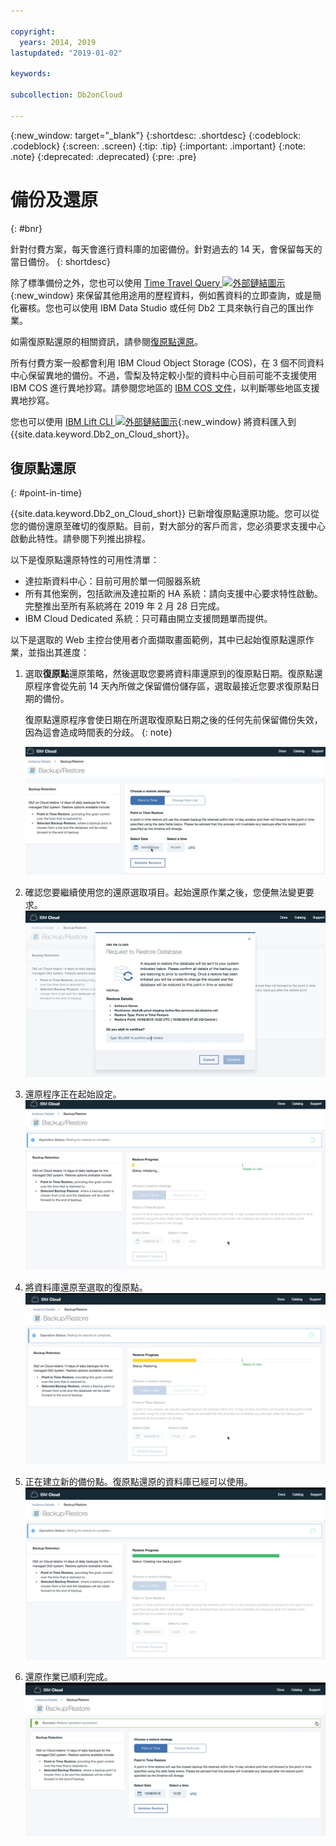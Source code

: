 ```yaml
---

copyright:
  years: 2014, 2019
lastupdated: "2019-01-02"

keywords: 

subcollection: Db2onCloud

---
```


<!-- Attribute definitions --> 
{:new_window: target="_blank"}
{:shortdesc: .shortdesc}
{:codeblock: .codeblock}
{:screen: .screen}
{:tip: .tip}
{:important: .important}
{:note: .note}
{:deprecated: .deprecated}
{:pre: .pre}

# 備份及還原
{: #bnr}

針對付費方案，每天會進行資料庫的加密備份。針對過去的 14 天，會保留每天的當日備份。
{: shortdesc}

除了標準備份之外，您也可以使用 [Time Travel Query ![外部鏈結圖示](../../icons/launch-glyph.svg "外部鏈結圖示")](https://developer.ibm.com/answers/questions/426878/how-do-i-use-time-travel-query-in-db2-or-db2-on-cl.html){:new_window} 來保留其他用途用的歷程資料，例如舊資料的立即查詢，或是簡化審核。您也可以使用 IBM Data Studio 或任何 Db2 工具來執行自己的匯出作業。
 
如需復原點還原的相關資訊，請參閱[復原點還原](#point-in-time)。

所有付費方案一般都會利用 IBM Cloud Object Storage (COS)，在 3 個不同資料中心保留異地的備份。不過，雪梨及特定較小型的資料中心目前可能不支援使用 IBM COS 進行異地抄寫。請參閱您地區的 [IBM COS 文件](/docs/services/cloud-object-storage/basics?topic=cloud-object-storage-endpoints#endpoints)，以判斷哪些地區支援異地抄寫。

您也可以使用 [IBM Lift CLI ![外部鏈結圖示](../../icons/launch-glyph.svg "外部鏈結圖示")](https://www.lift-cli.cloud.ibm.com/){:new_window} 將資料匯入到 {{site.data.keyword.Db2_on_Cloud_short}}。

## 復原點還原
{: #point-in-time}

{{site.data.keyword.Db2_on_Cloud_short}} 已新增復原點還原功能。您可以從您的備份還原至確切的復原點。目前，對大部分的客戶而言，您必須要求支援中心啟動此特性。請參閱下列推出排程。

以下是復原點還原特性的可用性清單：
- 達拉斯資料中心：目前可用於單一伺服器系統
- 所有其他案例，包括歐洲及達拉斯的 HA 系統：請向支援中心要求特性啟動。完整推出至所有系統將在 2019 年 2 月 28 日完成。
- IBM Cloud Dedicated 系統：只可藉由開立支援問題單而提供。

以下是選取的 Web 主控台使用者介面擷取畫面範例，其中已起始復原點還原作業，並指出其進度：

1. 選取**復原點**還原策略，然後選取您要將資料庫還原到的復原點日期。復原點還原程序會從先前 14 天內所做之保留備份儲存區，選取最接近您要求復原點日期的備份。 

   復原點還原程序會使日期在所選取復原點日期之後的任何先前保留備份失效，因為這會造成時間表的分歧。
   {: note}

   ![強調顯示之復原點還原策略選取項目的視圖](images/pit_restore_1.png)

2. 確認您要繼續使用您的還原選取項目。起始還原作業之後，您便無法變更要求。  
![復原點還原確認對話框的視圖](images/pit_restore_2.png)

3. 還原程序正在起始設定。
![復原點還原起始設定的視圖](images/pit_restore_3.png)

4. 將資料庫還原至選取的復原點。
![復原點還原進度的視圖](images/pit_restore_4.png)

5. 正在建立新的備份點。復原點還原的資料庫已經可以使用。
![建立新備份點的視圖](images/pit_restore_5.png)

6. 還原作業已順利完成。
![順利完成還原作業的視圖](images/pit_restore_6.png)

